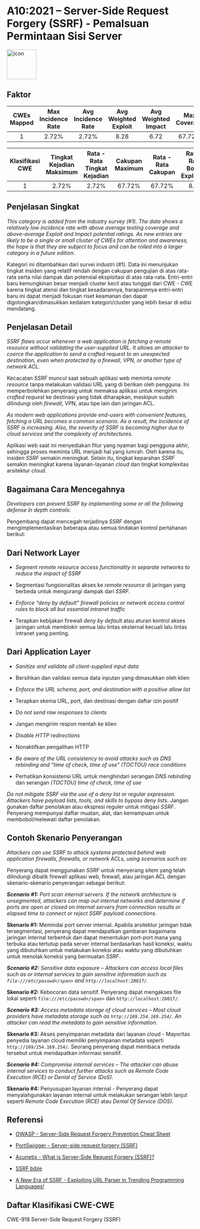 # A10:2021 – Server-Side Request Forgery (SSRF) - Pemalsuan Permintaan Sisi Server
<img src="https://raw.githubusercontent.com/OWASP/Top10/master/2021/docs/assets/TOP_10_Icons_Final_SSRF.png" alt="icon" height=80px width=80px align="center">

## Faktor

| CWEs Mapped | Max Incidence Rate | Avg Incidence Rate | Avg Weighted Exploit | Avg Weighted Impact | Max Coverage | Avg Coverage | Total Occurrences | Total CVEs |
|:-------------:|:--------------------:|:--------------------:|:--------------:|:--------------:|:----------------------:|:---------------------:|:-------------------:|:------------:|
| 1           | 2.72%              | 2.72%              | 8.28                 | 6.72                | 67.72%       | 67.72%       | 9,503             | 385        |


| Klasifikasi CWE | Tingkat Kejadian Maksimum | Rata - Rata Tingkat Kejadian  | Cakupan Maximum | Rata - Rata Cakupan | Rata - Rata Bobot Exploitasi | Rata - Rata Bobot Dampak | Total Kejadian | Total CVEs |
|:-------------:|:--------------------:|:--------------------:|:--------------:|:--------------:|:----------------------:|:---------------------:|:-------------------:|:------------:|
| 1           | 2.72%              | 2.72%              | 67.72%       | 67.72%       | 8.28                 | 6.72                | 9,503             | 385        |

## Penjelasan Singkat
_This category is added from the industry survey (#1). The data shows a relatively low incidence rate with above average testing coverage and above-average Exploit and Impact potential ratings. As new entries are likely to be a single or small cluster of CWEs for attention and awareness, the hope is that they are subject to focus and can be rolled into a larger category in a future edition._

Kategori ini ditambahkan dari survei industri (#1). Data ini menunjukan tingkat insiden yang relatif rendah dengan cakupan pengujian di atas rata-rata serta
nilai dampak dan potensial eksploitasi di atas rata-rata. Entri-entri baru kemungkinan besar menjadi cluster kecil atau tunggal dari CWE - CWE karena tingkat atensi dan tingkat kesadarannya, harapannnya entri-entri baru ini dapat menjadi fokusan riset keamanan dan dapat digolongkan/dimasukkan kedalam kategori/cluster yang lebih besar di edisi mendatang.

## Penjelasan Detail

_SSRF flaws occur whenever a web application is fetching a remote resource without validating the user-supplied URL. It allows an attacker to coerce the application to send a crafted request to an unexpected destination, even when protected by a firewall, VPN, or another type of network ACL._

Kecacatan _SSRF_ muncul saat sebuah aplikasi web meminta _remote resource_ tanpa melakukan validasi URL yang di berikan oleh pengguna. Ini memperbolehkan penyerang untuk memaksa aplikasi untuk mengirim _crafted request_ ke destinasi yang tidak diharapkan, meskipun sudah dilindungi oleh _firewall_, VPN, atau tipe lain dari jaringan ACL.

_As modern web applications provide end-users with convenient features, fetching a URL becomes a common scenario. As a result, the incidence of SSRF is increasing. Also, the severity of SSRF is becoming higher due to cloud services and the complexity of architectures._

Aplikasi web saat ini menyediakan fitur yang nyaman bagi pengguna akhir, sehingga proses meminta URL menjadi hal yang lumrah. Oleh karena itu, insiden _SSRF_ semakin meningkat. Selain itu, tingkat keparahan _SSRF_ semakin meningkat karena layanan-layanan _cloud_ dan tingkat komplexitas arsitektur _cloud_.

## Bagaimana Cara Mencegahnya

_Developers can prevent SSRF by implementing some or all the following defense in depth controls:_

Pengembang dapat mencegah terjadinya _SSRF_ dengan mengimplementasikan beberapa atau semua tindakan kontrol pertahanan berikut:

## Dari Network Layer

- _Segment remote resource access functionality in separate networks to reduce the impact of SSRF_
- Segmentasi fungsionalitas akses ke _remote resource_ di jaringan yang berbeda untuk mengurangi dampak dari _SSRF_.

- _Enforce “deny by default” firewall policies or network access control rules to block all but essential intranet traffic_
- Terapkan kebijakan firewall _deny by default_ atau aturan kontrol akses jaringan untuk memblokir semua lalu lintas eksternal kecuali lalu lintas intranet yang penting.

## Dari Application Layer

- _Sanitize and validate all client-supplied input data_
- Bersihkan dan validasi semua data inputan yang dimasukkan oleh klien

- _Enforce the URL schema, port, and destination with a positive allow list_
- Terapkan skema URL, port, dan destinasi dengan daftar izin positif

- _Do not send raw responses to clients_
- Jangan mengirim respon mentah ke klien

- _Disable HTTP redirections_
- Nonaktifkan pengalihan HTTP

- _Be aware of the URL consistency to avoid attacks such as DNS rebinding and “time of check, time of use” (TOCTOU) race conditions_
- Perhatikan konsistensi URL untuk menghindari serangan _DNS rebinding_ dan serangan _(TOCTOU) time of check, time of use_

_Do not mitigate SSRF via the use of a deny list or regular expression.  Attackers have payload lists, tools, and skills to bypass deny lists._
Jangan gunakan daftar penolakan atau ekspresi reguler untuk mitigasi _SSRF_. Penyerang mempunyai daftar muatan, alat, dan kemampuan untuk membobol/melewati daftar penolakan.

## Contoh Skenario Penyerangan

_Attackers can use SSRF to attack systems protected behind web
application firewalls, firewalls, or network ACLs, using scenarios such
as:_

Penyerang dapat menggunakan _SSRF_ untuk menyerang sitem yang telah dilindungi dibalik firewall aplikasi web, firewall,
atau jaringan ACL dengan skenario-skenario penyerangan sebagai berikut:

_**Scenario #1:** Port scan internal servers. If the network architecture
is unsegmented, attackers can map out internal networks and determine if
ports are open or closed on internal servers from connection results or
elapsed time to connect or reject SSRF payload connections._

**Skenario #1:** Memindai port server internal. Apabila arsitektur jaringan tidak tersegmentasi, penyerang dapat mendapatkan gambaran bagaimana jaringan internal terbentuk
dan dapat menentukan port-port mana yang terbuka atau tertutup pada server internal berdasarkan hasil koneksi, waktu yang dibutuhkan untuk melakukan koneksi atau waktu yang dibutuhkan untuk menolak koneksi yang bermuatan _SSRF_.

_**Scenario #2:** Sensitive data exposure – Attackers can access local
files such as or internal services to gain sensitive information such
as `file:///etc/passwd</span>` and `http://localhost:28017/`._

**Skenario #2:** Kebocoran data sensitif. Penyerang dapat mengakses file lokal seperti `file:///etc/passwd</span>` dan `http://localhost:28017/`.

_**Scenario #3:** Access metadata storage of cloud services – Most cloud
providers have metadata storage such as `http://169.254.169.254/`. An
attacker can read the metadata to gain sensitive information._

**Skenario #3:** Akses penyimpanan metadata dari layanan cloud - Mayoritas penyedia layanan cloud memiliki penyimpanan metadata seperti `http://169/254.169.254/`.
Seorang penyerang dapat membaca metada tersebut untuk mendapatkan informasi sensitif.

_**Scenario #4:** Compromise internal services – The attacker can abuse
internal services to conduct further attacks such as Remote Code
Execution (RCE) or Denial of Service (DoS)._

**Skenario #4:** Penyusupan layanan internal - Penyerang dapat menyalahgunakan layanan internal untuk melakukan serangan lebih lanjut
seperti _Remote Code Execution (RCE)_ atau _Denial Of Service (DOS)_.

## Referensi

-   [OWASP - Server-Side Request Forgery Prevention Cheat
    Sheet](https://cheatsheetseries.owasp.org/cheatsheets/Server_Side_Request_Forgery_Prevention_Cheat_Sheet.html)

-   [PortSwigger - Server-side request forgery
    (SSRF)](https://portswigger.net/web-security/ssrf)

-   [Acunetix - What is Server-Side Request Forgery
    (SSRF)?](https://www.acunetix.com/blog/articles/server-side-request-forgery-vulnerability/)

-   [SSRF
    bible](https://cheatsheetseries.owasp.org/assets/Server_Side_Request_Forgery_Prevention_Cheat_Sheet_SSRF_Bible.pdf)

-   [A New Era of SSRF - Exploiting URL Parser in Trending Programming
    Languages!](https://www.blackhat.com/docs/us-17/thursday/us-17-Tsai-A-New-Era-Of-SSRF-Exploiting-URL-Parser-In-Trending-Programming-Languages.pdf)

## Daftar Klasifikasi CWE-CWE

CWE-918 Server-Side Request Forgery (SSRF) 
